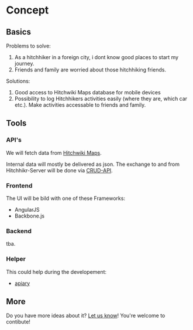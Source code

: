 # Concept

## Basics

Problems to solve:

1. As a hitchhiker in a foreign city, i dont know good places to start my journey.
2. Friends and family are worried about those hitchhiking friends.

Solutions: 

1. Good access to Hitchwiki Maps database for mobile devices
2. Possibility to log Hitchhikers activities easily (where they are, which car etc.). Make activities accessable to friends and family.

## Tools

### API's

We will fetch data from [Hitchwiki Maps](http://hitchwiki.org/maps/).

Internal data will mostly be delivered as json. The exchange to and from Hitchhikr-Server will be done via [CRUD-API](http://en.wikipedia.org/wiki/Create,_read,_update_and_delete).

### Frontend

The UI will be bild with one of these Frameworks:

- AngularJS
- Backbone.js

### Backend

tba.

### Helper

This could help during the developement:

- [apiary](http://apiary.io/)

## More

Do you have more ideas about it? [Let us know](https://github.com/DerZyklop/hitchhikr/issues?state=open)! You're welcome to contibute!
